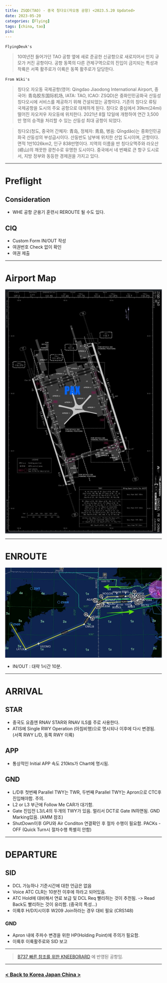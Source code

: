 ```yaml
---
title: ZSQD(TAO) - 중국 칭다오(자오동 공항) <2023.5.20 Updated>
date: 2023-05-20
categories: [Flying]
tags: [china, tao]
pin:
---
```


`FlyingDeuk's`
>10여년전 들어가던 TAO 공항 옆에 새로 준공한 신공항으로 새로지어서 인지 규모가 커진 공항이다. 공항 동쪽의 다른 관제구역으로의 진입이 금지되는 특성과 착륙은 서쪽 활주로가 이륙은 동쪽 활주로가 담당한다.   


`From Wiki's`
>칭다오 자오동 국제공항(영어: Qingdao Jiaodong International Airport, 중국어: 青岛胶东国际机场, IATA: TAO, ICAO: ZSQD)은 중화인민공화국 산둥성 칭다오시에 서비스를 제공하기 위해 건설되었는 공항이다. 기존의 칭다오 류팅 국제공항을 도시의 주요 공항으로 대체하게 된다. 칭다오 중심에서 39km(24mi) 떨어진 자오저우 자오둥에 위치한다. 2021년 8월 12일에 개항하여 연간 3,500만 명의 승객을 처리할 수 있는 산둥성 최대 공항이 되었다.

>칭다오(청도, 중국어 간체자: 青岛, 정체자: 靑島, 병음: Qīngdǎo)는 중화인민공화국 산둥성의 부성급시이다. 산둥반도 남부에 위치한 산업 도시이며, 군항이다. 면적 1만1026km2, 인구 838만명이다.
지역의 이름을 딴 칭다오맥주와 라오산(崂山)의 깨끗한 광천수로 유명한 도시이다. 중국에서 네 번째로 큰 항구 도시로서, 지방 정부와 동등한 경제권을 가지고 있다.

--------

# Preflight
## Consideration
- WHE 공항 군용기 훈련시 REROUTE 될 수도 있다. 

## CIQ
- Custom Form IN/OUT 작성
- 여권번호 Check 없이 확인
- 여권 제출
---------

# Airport Map
![tao](/img/flying/airport/tao_ap.jpg)

------------

# ENROUTE
![tao](/img/flying/airport/icntao.jpg)

- IN/OUT : 대략 1시간 10분. 

--------

# ARRIVAL
## STAR
- 중국도 요즘엔 RNAV STAR와 RNAV ILS를 주로 사용한다. 
- ATIS에 Single RWY Operation (아침비행)으로 명시되나 이후에 다시 변경됨. (서쪽 RWY L/D, 동쪽 RWY 이륙)

## APP
- 통상적인 Initial APP 속도 210kts가 Chart에 명시됨. 

## GND
- L/D후 첫번째 Parallel TWY는 TWR, 두번째 Parallel TWY는 Apron으로 CTC후 진입해야함. 주의.  
- L2 or L3 부근에 Follow Me CAR가 대기함.
- Gate 진입전 L3/L4의 두개의 TWY가 있음. 멀리서 DCT로 Gate IN하면됨. GND Marking있음. (AMM 참조) 
- ShutDown이후 GPU와 Air Conditon 연결확인 후 절차 수행이 필요함. PACKs - OFF (Quick Turn시 절차수행 특별히 안함)

-------

# DEPARTURE
## SID
- DCL 가능하나 기준시간에 대한 언급은 없음 
- Voice ATC CLR는 10분전 이후에 하라고 되어있음. 
- ATC Hold에 대비해서 연료 보급 및 DCL Req 빨리하는 것이 추천됨. -> Read Back도 빨리하는 것이 유리함. (중국의 특성...)
- 이륙후 H/D지시이후 W209 Join하라는 경우 대비 필요 (CRS148)

### GND
- Apron 내에 주파수 변경을 위한 HP(Holding Point)에 주의가 필요함. 
- 이륙후 이륙활주로와 SID 보고

----

> [B737 빠른 참조를 위한 KNEEBORARD](/posts/B737-kneeboard/) 에 반영된 공항임. 

-------


### [< Back to Korea Japan China >](/posts/KoreaJapanChina/)
